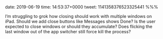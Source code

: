 date: 2019-06-19
time: 14:53:37+0000
tweet: 1141358376523325441
%%%

I’m struggling to grok how closing should work with multiple windows on iPad. Should we add close buttons like Messages shows Done? Is the user expected to close windows or should they accumulate? Does flicking the last window out of the app switcher still force kill the process?
